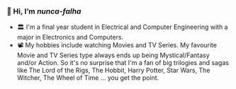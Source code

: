 ### 👋 Hi, I’m <i>nunca-falha</i>
- 🏛️ I'm a final year student in Electrical and Computer Engineering with a major in Electronics and Computers.
- 📽️ My hobbies include watching Movies and TV Series. My favourite Movie and TV Series type always ends up being Mystical/Fantasy and/or Action. So it's no surprise that I'm a fan of big trilogies and sagas like The Lord of the Rigs, The Hobbit, Harry Potter, Star Wars, The Witcher, The Wheel of Time ... you get the point.




<!---
nunca-falha/nunca-falha is a ✨ special ✨ repository because its `README.md` (this file) appears on your GitHub profile.
You can click the Preview link to take a look at your changes.
--->
